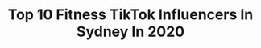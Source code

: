 ---
title: Top 10 Fitness TikTok Influencers In Sydney In 2020
description: >-
  Find top fitness TikTok influencers in Sydney in 2020. Most popular hashtags: #fitness #duet #foryou #workout.
platform: TikTok
profiles:
  - username: "shak.tv"
    fullname: >-
      Shak.TV
    location: "Australia"
    followers: 133986
    engagement: 1522
    commentsToLikes: 0.009707
    id: ck9n4wpmz624t0j784vbpn6so
    verified: false
    hashtags: "#german, #skit, #doctor, #mobster"
  - username: "alexwest_photo"
    fullname: >-
      Alex West
    location: "Australia"
    followers: 15575
    engagement: 402
    commentsToLikes: 0.014730
    id: cka86bad41txk0i782wsvjijn
    verified: false
    hashtags: "#fitness, #heapsgood, #life, #live"
  - username: "bakshipriyam"
    fullname: >-
      priyambakshi
    location: "Australia"
    followers: 13904
    engagement: 389
    commentsToLikes: 0.014850
    id: cka0jbplzhe5v0i782mrmmofi
    verified: false
    hashtags: "#sydney, #everydayscience, #blahblahblah, #oldskool"
  - username: "tokyozvalentino"
    fullname: >-
      Tokyoz Valentino
    location: "Australia"
    followers: 100053
    engagement: 519
    commentsToLikes: 0.013568
    id: ck81szmpmuaxd0j78549heof4
    verified: false
    hashtags: "#comedyskit, #writethelyrics, #motivation, #work"
  - username: "alistairfawcus"
    fullname: >-
      Alistair 
    location: "Australia"
    followers: 210919
    engagement: 1805
    commentsToLikes: 0.013905
    id: ck921wr9xk09l0j78573id6lk
    verified: false
    hashtags: "#stealhislook, #theboys, #character, #conspiracy"
  - username: "pb08_ala"
    fullname: >-
      Vinay
    location: "Australia"
    followers: 7727
    engagement: 766
    commentsToLikes: 0.045672
    id: cka0xdcwk6lwv0i78bbeqvn7w
    verified: false
    hashtags: "#akay, #duet, #aussiethings, #momsoftiktok"
  - username: "wellnesscoachbinal"
    fullname: >-
      Binal Chaudhari
    location: "Australia"
    followers: 101123
    engagement: 567
    commentsToLikes: 0.004152
    id: ck7zoip26kem90j78rqluao7x
    verified: false
    hashtags: "#1million, #enjoy, #2020, #training"
  - username: "henri_hay"
    fullname: >-
      Henri Hay
    location: "Australia"
    followers: 169662
    engagement: 403
    commentsToLikes: 0.004231
    id: ck8fa2q0d3ysz0j78an9tl9g0
    verified: false
    hashtags: "#skills, #goat, #tricks, #nike"
  - username: "lyndlkean"
    fullname: >-
      LyndlKean
    location: "Australia"
    followers: 72627
    engagement: 1902
    commentsToLikes: 0.029139
    id: cka84t58ovid50i78rvcma8u1
    verified: true
    hashtags: "#happyeaster, #bikini, #maccosmetics, #homeworkout"
  - username: "tik_dox"
    fullname: >-
      mathewt_piukala
    location: "Australia"
    followers: 13108
    engagement: 998
    commentsToLikes: 0.073970
    id: ck81qq6vxix990j786b1zoe3p
    verified: false
    hashtags: "#fitness, #jasonderulo, #carpenter, #21district"
---